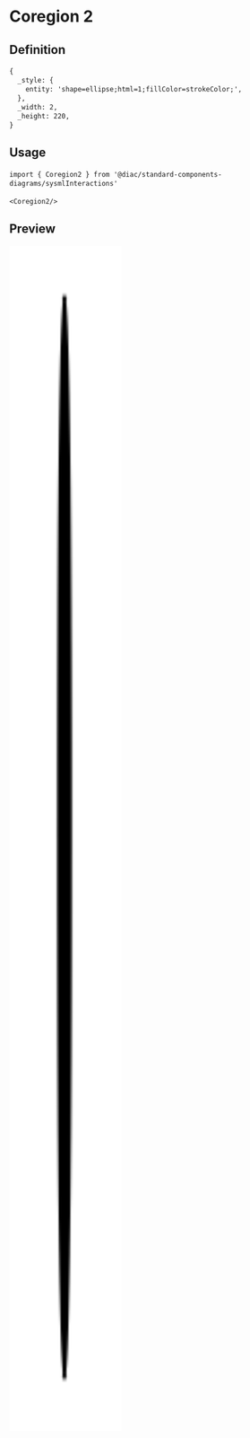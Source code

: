 # Coregion 2

## Definition

```
{
  _style: { 
    entity: 'shape=ellipse;html=1;fillColor=strokeColor;',
  },
  _width: 2,
  _height: 220,
}
```

## Usage

```
import { Coregion2 } from '@diac/standard-components-diagrams/sysmlInteractions'

<Coregion2/>
```

## Preview

<img src="./coregion-2.png" width="200"/>

